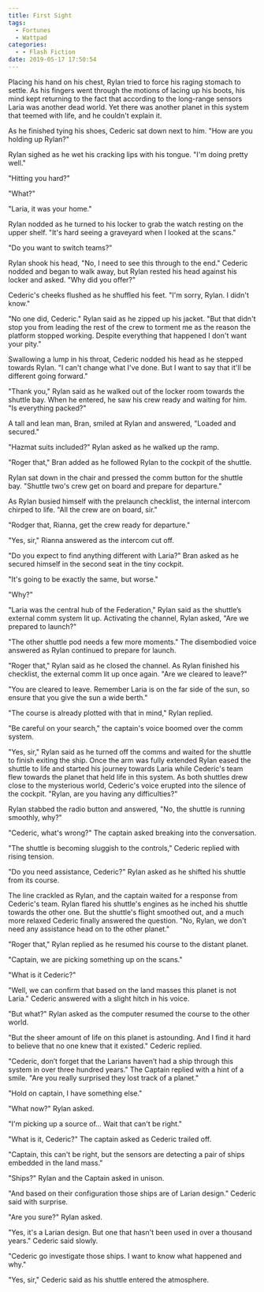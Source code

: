 ```yaml
---
title: First Sight
tags:
  - Fortunes
  - Wattpad
categories:
  - - Flash Fiction
date: 2019-05-17 17:50:54
---
```


Placing his hand on his chest, Rylan tried to force his raging stomach to settle.  As his fingers went through the motions of lacing up his boots, his mind kept returning to the fact that according to the long-range sensors Laria was another dead world.  Yet there was another planet in this system that teemed with life, and he couldn't explain it.

As he finished tying his shoes, Cederic sat down next to him.  "How are you holding up Rylan?"

Rylan sighed as he wet his cracking lips with his tongue.  "I'm doing pretty well.<!-- more -->"

"Hitting you hard?"

"What?"

"Laria, it was your home."

Rylan nodded as he turned to his locker to grab the watch resting on the upper shelf.  "It's hard seeing a graveyard when I looked at the scans."

"Do you want to switch teams?"

Rylan shook his head, "No, I need to see this through to the end."  Cederic nodded and began to walk away, but Rylan rested his head against his locker and asked.  "Why did you offer?"

Cederic's cheeks flushed as he shuffled his feet.  "I'm sorry, Rylan.  I didn't know."

"No one did, Cederic."  Rylan said as he zipped up his jacket.  "But that didn't stop you from leading the rest of the crew to torment me as the reason the platform stopped working.  Despite everything that happened I don't want your pity."

Swallowing a lump in his throat, Cederic nodded his head as he stepped towards Rylan.  "I can't change what I've done.  But I want to say that it'll be different going forward."

"Thank you," Rylan said as he walked out of the locker room towards the shuttle bay.  When he entered, he saw his crew ready and waiting for him.  "Is everything packed?"

A tall and lean man, Bran, smiled at Rylan and answered, "Loaded and secured."

"Hazmat suits included?"  Rylan asked as he walked up the ramp.

"Roger that," Bran added as he followed Rylan to the cockpit of the shuttle.

Rylan sat down in the chair and pressed the comm button for the shuttle bay.  "Shuttle two's crew get on board and prepare for departure."

As Rylan busied himself with the prelaunch checklist, the internal intercom chirped to life.  "All the crew are on board, sir."

"Rodger that, Rianna, get the crew ready for departure."

"Yes, sir," Rianna answered as the intercom cut off.

"Do you expect to find anything different with Laria?" Bran asked as he secured himself in the second seat in the tiny cockpit.

"It's going to be exactly the same, but worse."

"Why?"

"Laria was the central hub of the Federation," Rylan said as the shuttle’s external comm system lit up.  Activating the channel, Rylan asked, "Are we prepared to launch?"

"The other shuttle pod needs a few more moments."  The disembodied voice answered as Rylan continued to prepare for launch.

"Roger that," Rylan said as he closed the channel.  As Rylan finished his checklist, the external comm lit up once again.  "Are we cleared to leave?"

"You are cleared to leave.  Remember Laria is on the far side of the sun, so ensure that you give the sun a wide berth."

"The course is already plotted with that in mind," Rylan replied.

"Be careful on your search," the captain's voice boomed over the comm system.

"Yes, sir," Rylan said as he turned off the comms and waited for the shuttle to finish exiting the ship.  Once the arm was fully extended Rylan eased the shuttle to life and started his journey towards Laria while Cederic's team flew towards the planet that held life in this system.  As both shuttles drew close to the mysterious world, Cederic's voice erupted into the silence of the cockpit.  "Rylan, are you having any difficulties?"

Rylan stabbed the radio button and answered, "No, the shuttle is running smoothly, why?"

"Cederic, what's wrong?"  The captain asked breaking into the conversation.

"The shuttle is becoming sluggish to the controls," Cederic replied with rising tension.

"Do you need assistance, Cederic?" Rylan asked as he shifted his shuttle from its course.

The line crackled as Rylan, and the captain waited for a response from Cederic's team.  Rylan flared his shuttle's engines as he inched his shuttle towards the other one.  But the shuttle's flight smoothed out, and a much more relaxed Cederic finally answered the question.  "No, Rylan, we don't need any assistance head on to the other planet."

"Roger that," Rylan replied as he resumed his course to the distant planet.

"Captain, we are picking something up on the scans."

"What is it Cederic?"

"Well, we can confirm that based on the land masses this planet is not Laria." Cederic answered with a slight hitch in his voice.

"But what?" Rylan asked as the computer resumed the course to the other world.

"But the sheer amount of life on this planet is astounding.  And I find it hard to believe that no one knew that it existed." Cederic replied.

"Cederic, don’t forget that the Larians haven’t had a ship through this system in over three hundred years."  The Captain replied with a hint of a smile.  "Are you really surprised they lost track of a planet."

"Hold on captain, I have something else."

"What now?" Rylan asked.

"I'm picking up a source of... Wait that can't be right."

"What is it, Cederic?"  The captain asked as Cederic trailed off.

"Captain, this can't be right, but the sensors are detecting a pair of ships embedded in the land mass."

"Ships?" Rylan and the Captain asked in unison.

"And based on their configuration those ships are of Larian design."  Cederic said with surprise.

"Are you sure?"  Rylan asked.

"Yes, it's a Larian design.  But one that hasn't been used in over a thousand years."  Cederic said slowly.

"Cederic go investigate those ships.  I want to know what happened and why."

"Yes, sir," Cederic said as his shuttle entered the atmosphere.